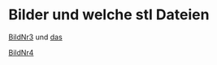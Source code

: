 # Bilder und welche stl Dateien


[BildNr3](https://github.com/BadUwe/Pager/blob/main/3D%20Druck/Pager%20Deckel.stl) und [das](https://github.com/BadUwe/Pager/blob/main/3D%20Druck/Pager%20Geh%C3%A4use.stl)


[BildNr4](https://github.com/BadUwe/Pager/blob/main/3D%20Druck/Pager%20Komplett.stl)